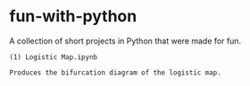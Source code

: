 # fun-with-python

A collection of short projects in Python that were made for fun.

    (1) Logistic Map.ipynb

    Produces the bifurcation diagram of the logistic map.
